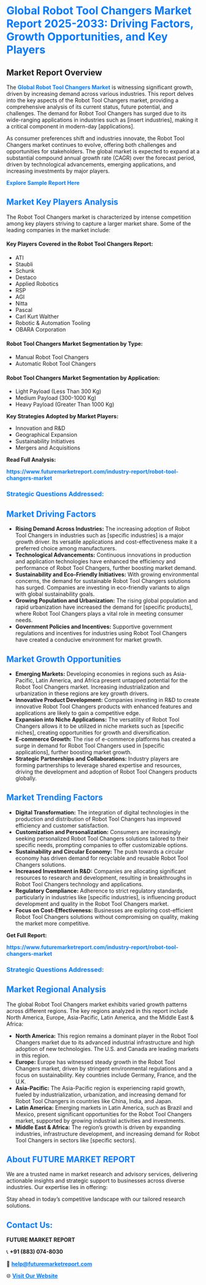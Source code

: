<h1 style="color: #007BFF;">Global Robot Tool Changers Market Report 2025-2033: Driving Factors, Growth Opportunities, and Key Players</h1>

<section id="overview">
<h2>Market Report Overview</h2>
<p>The <a href="https://www.futuremarketreport.com/industry-report/robot-tool-changers-market" style="color: #007BFF; text-decoration: none;"><strong>Global Robot Tool Changers Market</strong></a> is witnessing significant growth, driven by increasing demand across various industries. This report delves into the key aspects of the Robot Tool Changers market, providing a comprehensive analysis of its current status, future potential, and challenges. The demand for Robot Tool Changers has surged due to its wide-ranging applications in industries such as [insert industries], making it a critical component in modern-day [applications].</p>
<p>As consumer preferences shift and industries innovate, the Robot Tool Changers market continues to evolve, offering both challenges and opportunities for stakeholders. The global market is expected to expand at a substantial compound annual growth rate (CAGR) over the forecast period, driven by technological advancements, emerging applications, and increasing investments by major players.</p>
</section>

<section id="overview">
<p><a href="https://www.futuremarketreport.com/request-sample/reportId=106219" style="color: #007BFF; text-decoration: none;"><strong>Explore Sample Report Here</strong></a></p>
</section>

<section id="key-players">
<h2 style="color: #007BFF;">Market Key Players Analysis</h2>
<p>The Robot Tool Changers market is characterized by intense competition among key players striving to capture a larger market share. Some of the leading companies in the market include:</p>
<h4>Key Players Covered in the Robot Tool Changers Report:</h4>
<ul><li>ATI</li><li>Staubli</li><li>Schunk</li><li>Destaco</li><li>Applied Robotics</li><li>RSP</li><li>AGI</li><li>Nitta</li><li>Pascal</li><li>Carl Kurt Walther</li><li>Robotic &amp; Automation Tooling</li><li>OBARA Corporation</li></ul>
<h4>Robot Tool Changers Market Segmentation by Type:</h4>
<ul><li>Manual Robot Tool Changers</li><li>Automatic Robot Tool Changers</li></ul>

<h4>Robot Tool Changers Market Segmentation by Application:</h4>
<ul><li>Light Payload (Less Than 300 Kg)</li><li>Medium Payload (300-1000 Kg)</li><li>Heavy Payload (Greater Than 1000 Kg)</li></ul>
<p><strong>Key Strategies Adopted by Market Players:</strong></p>
<ul>
<li>Innovation and R&D</li>
<li>Geographical Expansion</li>
<li>Sustainability Initiatives</li>
<li>Mergers and Acquisitions</li>
</ul>
</section>

<section>
<p><strong>Read Full Analysis: </strong></p><a href="https://www.futuremarketreport.com/industry-report/robot-tool-changers-market" style="color: #007BFF; text-decoration: none;"><strong>https://www.futuremarketreport.com/industry-report/robot-tool-changers-market</strong></a>
<h3 style="color: #007BFF;">Strategic Questions Addressed:</h3>
</section>

<section id="driving-factors">
<h2 style="color: #007BFF;">Market Driving Factors</h2>
<ul>
<li><strong>Rising Demand Across Industries:</strong> The increasing adoption of Robot Tool Changers in industries such as [specific industries] is a major growth driver. Its versatile applications and cost-effectiveness make it a preferred choice among manufacturers.</li>
<li><strong>Technological Advancements:</strong> Continuous innovations in production and application technologies have enhanced the efficiency and performance of Robot Tool Changers, further boosting market demand.</li>
<li><strong>Sustainability and Eco-Friendly Initiatives:</strong> With growing environmental concerns, the demand for sustainable Robot Tool Changers solutions has surged. Companies are investing in eco-friendly variants to align with global sustainability goals.</li>
<li><strong>Growing Population and Urbanization:</strong> The rising global population and rapid urbanization have increased the demand for [specific products], where Robot Tool Changers plays a vital role in meeting consumer needs.</li>
<li><strong>Government Policies and Incentives:</strong> Supportive government regulations and incentives for industries using Robot Tool Changers have created a conducive environment for market growth.</li>
</ul>
</section>

<section id="growth-opportunities">
<h2 style="color: #007BFF;">Market Growth Opportunities</h2>
<ul>
<li><strong>Emerging Markets:</strong> Developing economies in regions such as Asia-Pacific, Latin America, and Africa present untapped potential for the Robot Tool Changers market. Increasing industrialization and urbanization in these regions are key growth drivers.</li>
<li><strong>Innovative Product Development:</strong> Companies investing in R&D to create innovative Robot Tool Changers products with enhanced features and applications are likely to gain a competitive edge.</li>
<li><strong>Expansion into Niche Applications:</strong> The versatility of Robot Tool Changers allows it to be utilized in niche markets such as [specific niches], creating opportunities for growth and diversification.</li>
<li><strong>E-commerce Growth:</strong> The rise of e-commerce platforms has created a surge in demand for Robot Tool Changers used in [specific applications], further boosting market growth.</li>
<li><strong>Strategic Partnerships and Collaborations:</strong> Industry players are forming partnerships to leverage shared expertise and resources, driving the development and adoption of Robot Tool Changers products globally.</li>
</ul>
</section>

<section id="trending-factors">
<h2 style="color: #007BFF;">Market Trending Factors</h2>
<ul>
<li><strong>Digital Transformation:</strong> The integration of digital technologies in the production and distribution of Robot Tool Changers has improved efficiency and customer satisfaction.</li>
<li><strong>Customization and Personalization:</strong> Consumers are increasingly seeking personalized Robot Tool Changers solutions tailored to their specific needs, prompting companies to offer customizable options.</li>
<li><strong>Sustainability and Circular Economy:</strong> The push towards a circular economy has driven demand for recyclable and reusable Robot Tool Changers solutions.</li>
<li><strong>Increased Investment in R&D:</strong> Companies are allocating significant resources to research and development, resulting in breakthroughs in Robot Tool Changers technology and applications.</li>
<li><strong>Regulatory Compliance:</strong> Adherence to strict regulatory standards, particularly in industries like [specific industries], is influencing product development and quality in the Robot Tool Changers market.</li>
<li><strong>Focus on Cost-Effectiveness:</strong> Businesses are exploring cost-efficient Robot Tool Changers solutions without compromising on quality, making the market more competitive.</li>
</ul>
</section>

<section>
<p><strong>Get Full Report: </strong></p><a href="https://www.futuremarketreport.com/industry-report/robot-tool-changers-market" style="color: #007BFF; text-decoration: none;"><strong>https://www.futuremarketreport.com/industry-report/robot-tool-changers-market</strong></a>
<h3 style="color: #007BFF;">Strategic Questions Addressed:</h3>
</section>


<section id="regional-analysis">
<h2 style="color: #007BFF;">Market Regional Analysis</h2>
<p>The global Robot Tool Changers market exhibits varied growth patterns across different regions. The key regions analyzed in this report include North America, Europe, Asia-Pacific, Latin America, and the Middle East & Africa:</p>
<ul>
<li><strong>North America:</strong> This region remains a dominant player in the Robot Tool Changers market due to its advanced industrial infrastructure and high adoption of new technologies. The U.S. and Canada are leading markets in this region.</li>
<li><strong>Europe:</strong> Europe has witnessed steady growth in the Robot Tool Changers market, driven by stringent environmental regulations and a focus on sustainability. Key countries include Germany, France, and the U.K.</li>
<li><strong>Asia-Pacific:</strong> The Asia-Pacific region is experiencing rapid growth, fueled by industrialization, urbanization, and increasing demand for Robot Tool Changers in countries like China, India, and Japan.</li>
<li><strong>Latin America:</strong> Emerging markets in Latin America, such as Brazil and Mexico, present significant opportunities for the Robot Tool Changers market, supported by growing industrial activities and investments.</li>
<li><strong>Middle East & Africa:</strong> The region’s growth is driven by expanding industries, infrastructure development, and increasing demand for Robot Tool Changers in sectors like [specific sectors].</li>
</ul>
</section>

<footer>
<h2 style="color: #007BFF;">About FUTURE MARKET REPORT</h2>
<p>We are a trusted name in market research and advisory services, delivering actionable insights and strategic support to businesses across diverse industries. Our expertise lies in offering:</p>

<p>Stay ahead in today’s competitive landscape with our tailored research solutions.</p>

<h2 style="color: #007BFF;">Contact Us:</h2>
<p><strong>FUTURE MARKET REPORT</strong></p>
<p>📞 <strong>+91 (883) 074-8030</strong></p>
<p>📧 <strong><a href="mailto:help@futuremarketreport.com" style="color: #007BFF;">help@futuremarketreport.com</a></strong></p>
<p>🌐 <strong><a href="https://www.futuremarketreport.com/" style="color: #007BFF;">Visit Our Website</a></strong></p>
</footer>